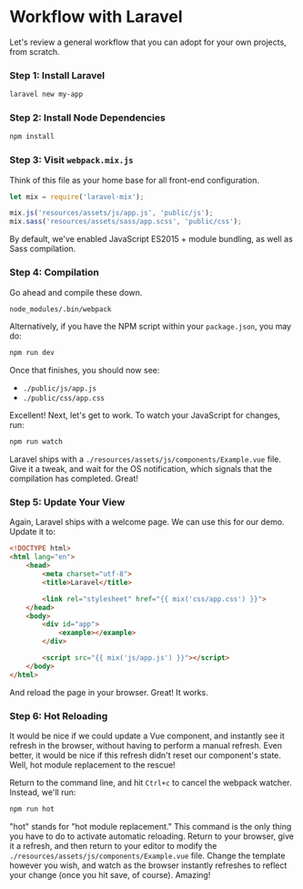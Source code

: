 # Workflow with Laravel

Let's review a general workflow that you can adopt for your own projects, from scratch.

### Step 1: Install Laravel

```bash
laravel new my-app
```

### Step 2: Install Node Dependencies

```bash
npm install
```

### Step 3: Visit `webpack.mix.js`

Think of this file as your home base for all front-end configuration.

```js
let mix = require('laravel-mix');

mix.js('resources/assets/js/app.js', 'public/js');
mix.sass('resources/assets/sass/app.scss', 'public/css');
```

By default, we've enabled JavaScript ES2015 + module bundling, as well as Sass compilation.

### Step 4: Compilation

Go ahead and compile these down.

```bash
node_modules/.bin/webpack
```

Alternatively, if you have the NPM script within your `package.json`, you may do:

```bash
npm run dev
```

Once that finishes, you should now see:

* `./public/js/app.js`
* `./public/css/app.css`

Excellent! Next, let's get to work. To watch your JavaScript for changes, run:

```bash
npm run watch
```

Laravel ships with a `./resources/assets/js/components/Example.vue` file. Give it a tweak, and wait for the OS notification, which signals that the compilation has completed. Great!

### Step 5: Update Your View

Again, Laravel ships with a welcome page. We can use this for our demo. Update it to:

```html
<!DOCTYPE html>
<html lang="en">
    <head>
        <meta charset="utf-8">
        <title>Laravel</title>

        <link rel="stylesheet" href="{{ mix('css/app.css') }}">
    </head>
    <body>
        <div id="app">
            <example></example>
        </div>

        <script src="{{ mix('js/app.js') }}"></script>
    </body>
</html>
```

And reload the page in your browser. Great! It works.

### Step 6: Hot Reloading

It would be nice if we could update a Vue component, and instantly see it refresh in the browser, without having to perform a manual refresh. Even better, it would be nice if this refresh didn't reset our component's state. Well, hot module replacement to the rescue!

Return to the command line, and hit `Ctrl+c` to cancel the webpack watcher. Instead, we'll run:

```bash
npm run hot
```

"hot" stands for "hot module replacement." This command is the only thing you have to do to activate automatic reloading. Return to your browser, give it a refresh, and then return to your editor to modify the `./resources/assets/js/components/Example.vue` file. Change the template however you wish, and watch as the browser instantly refreshes to reflect your change \(once you hit save, of course\). Amazing!



